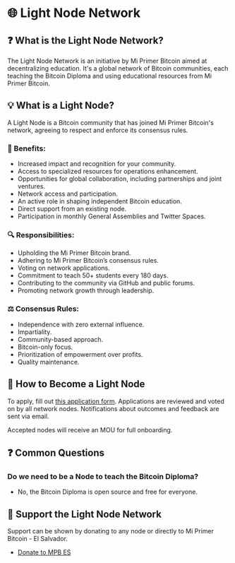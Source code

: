# 🌐 Light Node Network

## ❓ What is the Light Node Network?
The Light Node Network is an initiative by Mi Primer Bitcoin aimed at decentralizing education. It's a global network of Bitcoin communities, each teaching the Bitcoin Diploma and using educational resources from Mi Primer Bitcoin.

## 💡 What is a Light Node?
A Light Node is a Bitcoin community that has joined Mi Primer Bitcoin's network, agreeing to respect and enforce its consensus rules.

### 🎉 Benefits:
- Increased impact and recognition for your community.
- Access to specialized resources for operations enhancement.
- Opportunities for global collaboration, including partnerships and joint ventures.
- Network access and participation.
- An active role in shaping independent Bitcoin education.
- Direct support from an existing node.
- Participation in monthly General Assemblies and Twitter Spaces.

### 🔍 Responsibilities:
- Upholding the Mi Primer Bitcoin brand.
- Adhering to Mi Primer Bitcoin’s consensus rules.
- Voting on network applications.
- Commitment to teach 50+ students every 180 days.
- Contributing to the community via GitHub and public forums.
- Promoting network growth through leadership.

### ⚖️ Consensus Rules:
- Independence with zero external influence.
- Impartiality.
- Community-based approach.
- Bitcoin-only focus.
- Prioritization of empowerment over profits.
- Quality maintenance.

## 🚀 How to Become a Light Node
To apply, fill out [this application form](https://docs.google.com/forms/d/e/1FAIpQLSfxtcIOfhm_44T8TKqVSLbO9V1-O_ZQgoMFRYY_gioqoZQ3uA/viewform). Applications are reviewed and voted on by all network nodes. Notifications about outcomes and feedback are sent via email.

Accepted nodes will receive an MOU for full onboarding. 

## ❓ Common Questions
### Do we need to be a Node to teach the Bitcoin Diploma?
- No, the Bitcoin Diploma is open source and free for everyone.

## 🤝 Support the Light Node Network
Support can be shown by donating to any node or directly to Mi Primer Bitcoin - El Salvador.
- [Donate to MPB ES]([link-to-MPB-ES-donate-page](https://miprimerbitcoin.io/en/donate/)https://miprimerbitcoin.io/en/donate/)
